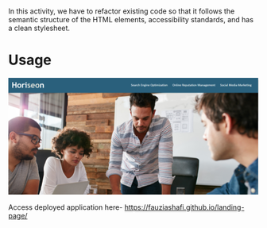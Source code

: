 
# <landing-page>

In this activity, we have to refactor existing code so that it follows the semantic structure of the HTML elements, accessibility standards, and has a clean stylesheet.

# Usage

<img src= "assets/images/Screenshot-1.png">

   
   


Access deployed application here- https://fauziashafi.github.io/landing-page/
